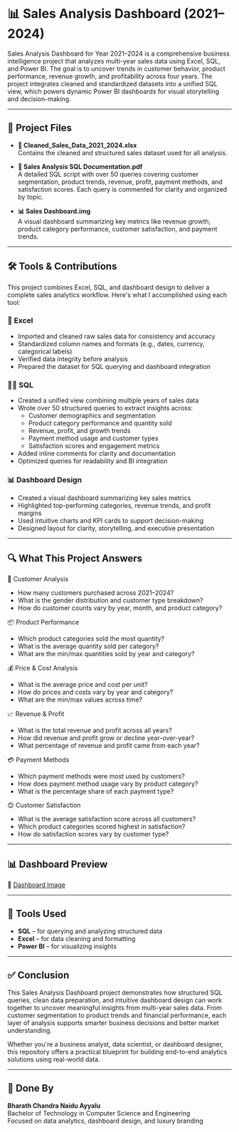 # 📊 Sales Analysis Dashboard (2021–2024)

Sales Analysis Dashboard for Year 2021–2024 is a comprehensive business intelligence project that analyzes multi-year sales data using Excel, SQL, and Power BI. The goal is to uncover trends in customer behavior, product performance, revenue growth, and profitability across four years. The project integrates cleaned and standardized datasets into a unified SQL view, which powers dynamic Power BI dashboards for visual storytelling and decision-making.

---

## 📁 Project Files

- **🧮 Cleaned_Sales_Data_2021_2024.xlsx**  
  Contains the cleaned and structured sales dataset used for all analysis.

- **📘 Sales Analysis SQL Documentation.pdf**  
  A detailed SQL script with over 50 queries covering customer segmentation, product trends, revenue, profit, payment methods, and satisfaction scores. Each query is commented for clarity and organized by topic.

- **📊 Sales Dashboard.img**  
  A visual dashboard summarizing key metrics like revenue growth, product category performance, customer satisfaction, and payment trends.

---

## 🛠️ Tools & Contributions

This project combines Excel, SQL, and dashboard design to deliver a complete sales analytics workflow. Here's what I accomplished using each tool:

### 🧮 Excel
- Imported and cleaned raw sales data for consistency and accuracy  
- Standardized column names and formats (e.g., dates, currency, categorical labels)  
- Verified data integrity before analysis  
- Prepared the dataset for SQL querying and dashboard integration  

### 🧑‍💻 SQL
- Created a unified view combining multiple years of sales data  
- Wrote over 50 structured queries to extract insights across:
  - Customer demographics and segmentation
  - Product category performance and quantity sold
  - Revenue, profit, and growth trends
  - Payment method usage and customer types
  - Satisfaction scores and engagement metrics  
- Added inline comments for clarity and documentation  
- Optimized queries for readability and BI integration  

### 📊 Dashboard Design
- Created a visual dashboard summarizing key sales metrics  
- Highlighted top-performing categories, revenue trends, and profit margins  
- Used intuitive charts and KPI cards to support decision-making  
- Designed layout for clarity, storytelling, and executive presentation  

---

## 🔍 What This Project Answers

👥 Customer Analysis  
- How many customers purchased across 2021–2024?  
- What is the gender distribution and customer type breakdown?  
- How do customer counts vary by year, month, and product category?

📦 Product Performance  
- Which product categories sold the most quantity?  
- What is the average quantity sold per category?  
- What are the min/max quantities sold by year and category?

💰 Price & Cost Analysis  
- What is the average price and cost per unit?  
- How do prices and costs vary by year and category?  
- What are the min/max values across time?

📈 Revenue & Profit  
- What is the total revenue and profit across all years?  
- How did revenue and profit grow or decline year-over-year?  
- What percentage of revenue and profit came from each year?

💳 Payment Methods  
- Which payment methods were most used by customers?  
- How does payment method usage vary by product category?  
- What is the percentage share of each payment type?

😊 Customer Satisfaction  
- What is the average satisfaction score across all customers?  
- Which product categories scored highest in satisfaction?  
- How do satisfaction scores vary by customer type?

---

## 📊 Dashboard Preview

📎 [Dashboard Image](https://github.com/BharathChandraNaiduAyyalu/Sales-Analysis-Dashboard/blob/main/Sales%20Dashboard.img.pdf)

---

## 🧰 Tools Used

- **SQL** – for querying and analyzing structured data  
- **Excel** – for data cleaning and formatting  
- **Power BI** – for visualizing insights  

---

## ✅ Conclusion

This Sales Analysis Dashboard project demonstrates how structured SQL queries, clean data preparation, and intuitive dashboard design can work together to uncover meaningful insights from multi-year sales data. From customer segmentation to product trends and financial performance, each layer of analysis supports smarter business decisions and better market understanding.

Whether you're a business analyst, data scientist, or dashboard designer, this repository offers a practical blueprint for building end-to-end analytics solutions using real-world data.

---

## 👤 Done By

**Bharath Chandra Naidu Ayyalu**  
Bachelor of Technology in Computer Science and Engineering  
Focused on data analytics, dashboard design, and luxury branding
